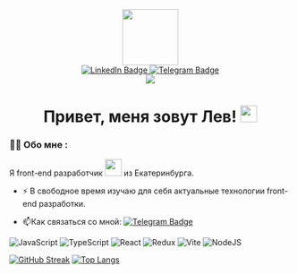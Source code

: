 <div id="header" align="center">
  <img src="https://media.giphy.com/media/v1.Y2lkPTc5MGI3NjExYnZmb3J3cTBjcTA2eHd1c3JiOGl6cjhiZHlnb3dibTd2bHE3czEzNCZlcD12MV9pbnRlcm5hbF9naWZfYnlfaWQmY3Q9Zw/2IudUHdI075HL02Pkk/giphy.gif" width="100"/>
</div>
<div id="badges" align="center" >
  <a href="https://www.linkedin.com/in/lev-penzin/">
    <img src="https://img.shields.io/badge/LinkedIn-blue?style=for-the-badge&logo=linkedin&logoColor=white" alt="LinkedIn Badge"/>
  </a>
  <a href="https://t.me/LevPenzin">
    <img src="https://img.shields.io/badge/Telegram-gray?style=for-the-badge&logo=telegram&logoColor=blue" alt="Telegram Badge"/>
  </a>
</div>
<div align ='center'><img src="https://komarev.com/ghpvc/?username=leondasferras&style=flat-square&color=blue" align="center" /> </div>
<h1 align ='center'>
  Привет, меня зовут Лев!
  <img src="https://media.giphy.com/media/hvRJCLFzcasrR4ia7z/giphy.gif" width="30px"/>
</h1>

### :man_technologist: Обо мне : 
Я front-end разработчик <img src="https://media.giphy.com/media/WUlplcMpOCEmTGBtBW/giphy.gif" width="30"> из Екатеринбурга.

- :zap: В свободное время изучаю для себя актуальные технологии front-end разработки.

- :mailbox:Как связаться со мной: [![Telegram Badge](https://img.shields.io/badge/-LevPenzin-blue?style=flat&logo=Telegram&logoColor=white)](https://t.me/LevPenzin)

![JavaScript](https://img.shields.io/badge/JavaScript-F7DF1E?style=for-the-badge&logo=javascript&logoColor=black)
![TypeScript](https://img.shields.io/badge/TypeSctipt-316192?style=for-the-badge&logo=typescript&logoColor=white)
![React](https://img.shields.io/badge/react-%2320232a.svg?style=for-the-badge&logo=react&logoColor=%2361DAFB)
![Redux](https://img.shields.io/badge/redux-%23593d88.svg?style=for-the-badge&logo=redux&logoColor=white)
![Vite](https://img.shields.io/badge/vite-%23646CFF.svg?style=for-the-badge&logo=vite&logoColor=white)
![NodeJS](https://img.shields.io/badge/node.js-6DA55F?style=for-the-badge&logo=node.js&logoColor=white)

[![GitHub Streak](https://streak-stats.demolab.com?user=leondasferras&theme=transparent&hide_border=true&mode=weekly&fire=FF2222&dates=2C68F6&currStreakLabel=2C68F6&currStreakNum=2C68F6)](https://git.io/streak-stats)
[![Top Langs](https://github-readme-stats.vercel.app/api/top-langs/?username=leondasferras&layout=compact&theme=vision-friendly-dark)](https://github.com/anuraghazra/github-readme-stats)
